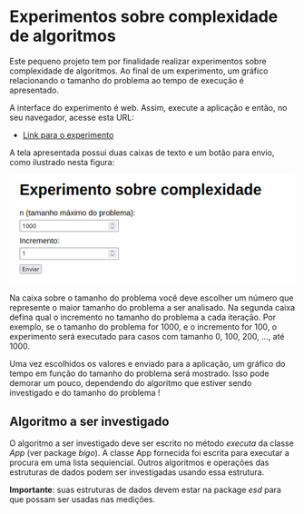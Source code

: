 # Experimentos sobre complexidade de algoritmos

Este pequeno projeto tem por finalidade realizar experimentos sobre complexidade de algoritmos. Ao final de um experimento, um gráfico relacionando o tamanho do problema ao tempo de execução é apresentado.

A interface do experimento é web. Assim, execute a aplicação e então, no seu navegador, acesse esta URL:
* [Link para o experimento](http://localhost:8080/)

A tela apresentada possui duas caixas de texto e um botão para envio, como ilustrado nesta figura:

![Tela do experimento](/imagens/tela-complexidade.png)

Na caixa sobre o tamanho do problema você deve escolher um número que represente o maior tamanho do problema a ser analisado. Na segunda caixa defina qual o incremento no tamanho do problema a cada iteração. Por exemplo, se o tamanho do problema for 1000, e o incremento for 100, o experimento será executado para casos com tamanho 0, 100, 200, ..., até 1000.

Uma vez escolhidos os valores e enviado para a aplicação, um gráfico do tempo em função do tamanho do problema será mostrado. Isso pode demorar um pouco, dependendo do algoritmo que estiver sendo investigado e do tamanho do problema !

## Algoritmo a ser investigado

O algoritmo a ser investigado deve ser escrito no método _executa_ da classe _App_ (ver package _bigo_). A classe App fornecida foi escrita para executar a procura em uma lista sequiencial. Outros algoritmos e operações das estruturas de dados podem ser investigadas usando essa estrutura.

**Importante**: suas estruturas de dados devem estar na package _esd_ para que possam ser usadas nas medições.
